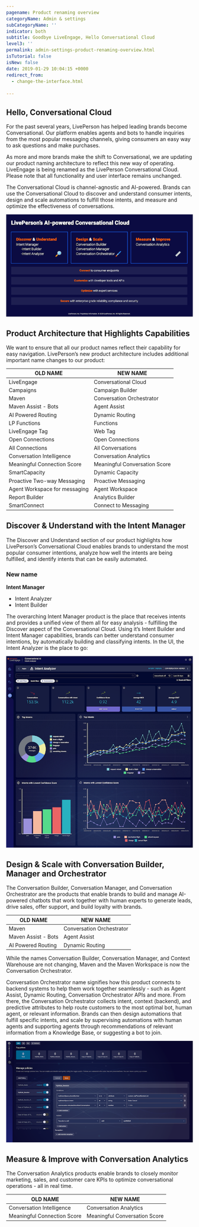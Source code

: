 ```yaml
---
pagename: Product renaming overview
categoryName: Admin & settings
subCategoryName: ''
indicator: both
subtitle: Goodbye LiveEngage, Hello Conversational Cloud
level3: ''
permalink: admin-settings-product-renaming-overview.html
isTutorial: false
isNew: false
date: 2019-01-29 10:04:15 +0000
redirect_from:
  - change-the-interface.html

---
```

## Hello, Conversational Cloud
For the past several years, LivePerson has helped leading brands become Conversational. Our platform enables agents and bots to handle inquiries from the most popular messaging channels, giving consumers an easy way to ask questions and make purchases.  

As more and more brands make the shift to Conversational, we are updating our product naming architecture to reflect this new way of operating.  LiveEngage is being renamed as the LivePerson Conversational Cloud. Please note that all functionality and user interface remains unchanged.

The Conversational Cloud is channel-agnostic and AI-powered. Brands can use the Conversational Cloud to discover and understand consumer intents, design and scale automations to fulfill those intents, and measure and optimize the effectiveness of conversations. 

![](img/product-renaming1.png)

## Product Architecture that Highlights Capabilities
We want to ensure that all our product names reflect their capability for easy navigation. LivePerson’s new product architecture includes additional important name changes to our product:

| OLD NAME | NEW NAME | 
| --- | --- | 
| LiveEngage | Conversational Cloud |
| Campaigns | Campaign Builder | 
| Maven | Conversation Orchestrator | 
| Maven Assist - Bots | Agent Assist |
| AI Powered Routing | Dynamic Routing | 
| LP Functions | Functions | 
| LiveEngage Tag | Web Tag |
| Open Connections | Open Connections | 
| All Connections | All Conversations | 
| Conversation Intelligence | Conversation Analytics |
| Meaningful Connection Score | Meaningful Conversation Score | 
| SmartCapacity | Dynamic Capacity | 
| Proactive Two-way Messaging | Proactive Messaging |
| Agent Workspace for messaging | Agent Workspace |
| Report Builder| Analytics Builder
| SmartConnect| Connect to Messaging|

## Discover & Understand with the Intent Manager
The Discover and Understand section of our product highlights how LivePerson’s Conversational Cloud enables brands to understand the most popular consumer intentions, analyze how well the intents are being fulfilled, and identify intents that can be easily automated.

### New name
**Intent Manager**
- Intent Analyzer
- Intent Builder

The overarching Intent Manager product is the place that receives intents and provides a unified view of them all for easy analysis - fulfilling the Discover aspect of the Conversational Cloud. Using it’s Intent Builder and Intent Manager capabilities, brands can better understand consumer intentions, by automatically building and classifying intents. In the UI, the Intent Analyzer is the place to go:

![](img/product-renaming2.png)

## Design & Scale with Conversation Builder, Manager and Orchestrator 
The Conversation Builder, Conversation Manager, and Conversation Orchestrator are the products that enable brands to build and manage AI-powered chatbots that work together with human experts to generate leads, drive sales, offer support, and build loyalty with brands.

| OLD NAME | NEW NAME | 
| --- | --- | 
| Maven | Conversation Orchestrator |
| Maven Assist - Bots| Agent Assist | 
| AI Powered Routing | Dynamic Routing | 

While the names Conversation Builder, Conversation Manager, and Context Warehouse are not changing, Maven and the Maven Workspace is now the Conversation Orchestrator. 

Conversation Orchestrator name signifies how this product connects to backend systems to help them work together seamlessly - such as Agent Assist, Dynamic Routing, Conversation Orchestrator APIs and more. From there, the Conversation Orchestrator collects intent, context (backend), and predictive attributes to help route customers to the most optimal bot, human agent, or relevant information. Brands can then design automations that fulfill specific intents, and scale by supervising automations with human agents and supporting agents through recommendations of  relevant information from a Knowledge Base, or suggesting a bot to join.

![](img/product-renaming3.png)

## Measure & Improve with Conversation Analytics
The Conversation Analytics products enable brands to closely monitor marketing, sales, and customer care KPIs to optimize conversational operations - all in real time. 

| OLD NAME | NEW NAME | 
| --- | --- | 
| Conversation Intelligence | Conversation Analytics |
| Meaningful Connection Score | Meaningful Conversation Score | 


